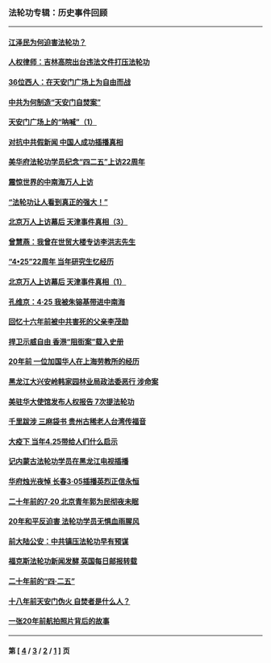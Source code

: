 ### 法轮功专辑：历史事件回顾
---
#### [江泽民为何迫害法轮功？](../../pages/nf5793/n13876324.md?02190430) 
#### [人权律师：吉林高院出台违法文件打压法轮功](../../pages/nf5793/n13825665.md?02190430) 
#### [36位西人：在天安门广场上为自由而战](../../pages/nf5793/n13390029.md?02190430) 
#### [中共为何制造“天安门自焚案”](../../pages/nf5793/n13183270.md?02190430) 
#### [天安门广场上的“呐喊”（1）](../../pages/nf5793/n13105277.md?02190430) 
#### [对抗中共假新闻 中国人成功插播真相](../../pages/nf5793/n12910618.md?02190430) 
#### [美华府法轮功学员纪念“四二五”上访22周年](../../pages/nf5793/n12904445.md?02190430) 
#### [震惊世界的中南海万人上访](../../pages/nf5793/n12903976.md?02190430) 
#### [“法轮功让人看到真正的强大！”](../../pages/nf5793/n12903195.md?02190430) 
#### [北京万人上访幕后 天津事件真相（3）](../../pages/nf5793/n12902807.md?02190430) 
#### [曾慧燕：我曾在世贸大楼专访李洪志先生](../../pages/nf5793/n12898729.md?02190430) 
#### [“4•25”22周年 当年研究生忆经历](../../pages/nf5793/n12894152.md?02190430) 
#### [北京万人上访幕后 天津事件真相（1）](../../pages/nf5793/n12885174.md?02190430) 
#### [孔维京：4·25 我被朱镕基带进中南海](../../pages/nf5793/n12864987.md?02190430) 
#### [回忆十六年前被中共害死的父亲李茂勋](../../pages/nf5793/n12880270.md?02190430) 
#### [捍卫示威自由 香港“阻街案”载入史册](../../pages/nf5793/n12811245.md?02190430) 
#### [20年前 一位加国华人在上海劳教所的经历](../../pages/nf5793/n12707932.md?02190430) 
#### [黑龙江大兴安岭韩家园林业局政法委恶行 涉命案](../../pages/nf5793/n12622815.md?02190430) 
#### [美驻华大使馆发布人权报告 7次提法轮功](../../pages/nf5793/n12520541.md?02190430) 
#### [千里跋涉 三麻袋书 贵州古稀老人台湾传福音](../../pages/nf5793/n12198750.md?02190430) 
#### [大疫下 当年4.25带给人们什么启示](../../pages/nf5793/n12058565.md?02190430) 
#### [记内蒙古法轮功学员在黑龙江电视插播](../../pages/nf5793/n11699194.md?02190430) 
#### [华府烛光夜悼 长春3·05插播英烈正信永恒](../../pages/nf5793/n11397432.md?02190430) 
#### [二十年前的7·20 北京青年郭为民彻夜未眠](../../pages/nf5793/n11354195.md?02190430) 
#### [20年和平反迫害 法轮功学员无惧血雨腥风](../../pages/nf5793/n11348279.md?02190430) 
#### [前大陆公安：中共镇压法轮功早有预谋](../../pages/nf5793/n11352168.md?02190430) 
#### [福克斯法轮功新闻发酵  英国每日邮报转载](../../pages/nf5793/n11285952.md?02190430) 
#### [二十年前的“四·二五”](../../pages/nf5793/n11207639.md?02190430) 
#### [十八年前天安门伪火 自焚者是什么人？](../../pages/nf5793/n10996556.md?02190430) 
#### [一张20年前航拍照片背后的故事](../../pages/nf5793/n10693797.md?02190430) 

---
#### 第 [ [4](./4.md?02190430) / [3](./3.md?02190430) / [2](./2.md?02190430) / [1](./1.md?02190430) ] 页
